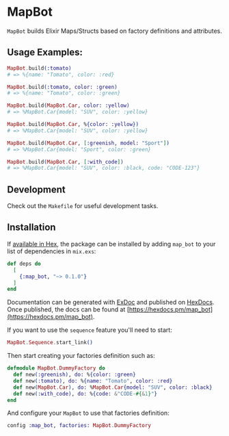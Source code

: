 # MapBot

`MapBot` builds Elixir Maps/Structs based on factory definitions and attributes.

## Usage Examples:

```elixir
MapBot.build(:tomato)
# => %{name: "Tomato", color: :red}

MapBot.build(:tomato, color: :green)
# => %{name: "Tomato", color: :green}

MapBot.build(MapBot.Car, color: :yellow)
# => %MapBot.Car{model: "SUV", color: :yellow}

MapBot.build(MapBot.Car, %{color: :yellow})
# => %MapBot.Car{model: "SUV", color: :yellow}

MapBot.build(MapBot.Car, [:greenish, model: "Sport"])
# => %MapBot.Car{model: "Sport", color: :green}

MapBot.build(MapBot.Car, [:with_code])
# => %MapBot.Car{model: "SUV", color: :black, code: "CODE-123"}
```

## Development

Check out the `Makefile` for useful development tasks.

## Installation

If [available in Hex](https://hex.pm/docs/publish), the package can be installed
by adding `map_bot` to your list of dependencies in `mix.exs`:

```elixir
def deps do
  [
    {:map_bot, "~> 0.1.0"}
  ]
end
```

Documentation can be generated with [ExDoc](https://github.com/elixir-lang/ex_doc)
and published on [HexDocs](https://hexdocs.pm). Once published, the docs can
be found at [https://hexdocs.pm/map_bot](https://hexdocs.pm/map_bot).

If you want to use the `sequence` feature you'll need to start:

```elixir
MapBot.Sequence.start_link()
```

Then start creating your factories definition such as:

```elixir
defmodule MapBot.DummyFactory do
  def new(:greenish), do: %{color: :green}
  def new(:tomato), do: %{name: "Tomato", color: :red}
  def new(MapBot.Car), do: %MapBot.Car{model: "SUV", color: :black}
  def new(:with_code), do: %{code: &"CODE-#{&1}"}
end
```

And configure your `MapBot` to use that factories definition:

```elixir
config :map_bot, factories: MapBot.DummyFactory
```
